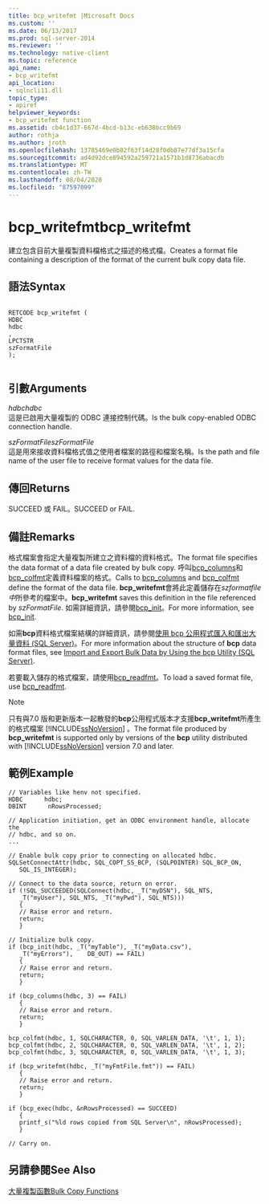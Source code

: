```yaml
---
title: bcp_writefmt |Microsoft Docs
ms.custom: ''
ms.date: 06/13/2017
ms.prod: sql-server-2014
ms.reviewer: ''
ms.technology: native-client
ms.topic: reference
api_name:
- bcp_writefmt
api_location:
- sqlncli11.dll
topic_type:
- apiref
helpviewer_keywords:
- bcp_writefmt function
ms.assetid: cb4c1d37-667d-4bcd-b13c-eb638bcc9b69
author: rothja
ms.author: jroth
ms.openlocfilehash: 13785469e0b02f63f14d28f0db87e77df3a15cfa
ms.sourcegitcommit: ad4d92dce894592a259721a1571b1d8736abacdb
ms.translationtype: MT
ms.contentlocale: zh-TW
ms.lasthandoff: 08/04/2020
ms.locfileid: "87597099"
---
```

# <a name="bcp_writefmt"></a><span data-ttu-id="4d08c-102">bcp_writefmt</span><span class="sxs-lookup"><span data-stu-id="4d08c-102">bcp_writefmt</span></span>
  <span data-ttu-id="4d08c-103">建立包含目前大量複製資料檔格式之描述的格式檔。</span><span class="sxs-lookup"><span data-stu-id="4d08c-103">Creates a format file containing a description of the format of the current bulk copy data file.</span></span>  
  
## <a name="syntax"></a><span data-ttu-id="4d08c-104">語法</span><span class="sxs-lookup"><span data-stu-id="4d08c-104">Syntax</span></span>  
  
```  
  
RETCODE bcp_writefmt (  
HDBC   
hdbc  
,  
LPCTSTR   
szFormatFile  
);  
  
```  
  
## <a name="arguments"></a><span data-ttu-id="4d08c-105">引數</span><span class="sxs-lookup"><span data-stu-id="4d08c-105">Arguments</span></span>  
 <span data-ttu-id="4d08c-106">*hdbc*</span><span class="sxs-lookup"><span data-stu-id="4d08c-106">*hdbc*</span></span>  
 <span data-ttu-id="4d08c-107">這是已啟用大量複製的 ODBC 連接控制代碼。</span><span class="sxs-lookup"><span data-stu-id="4d08c-107">Is the bulk copy-enabled ODBC connection handle.</span></span>  
  
 <span data-ttu-id="4d08c-108">*szFormatFile*</span><span class="sxs-lookup"><span data-stu-id="4d08c-108">*szFormatFile*</span></span>  
 <span data-ttu-id="4d08c-109">這是用來接收資料檔格式值之使用者檔案的路徑和檔案名稱。</span><span class="sxs-lookup"><span data-stu-id="4d08c-109">Is the path and file name of the user file to receive format values for the data file.</span></span>  
  
## <a name="returns"></a><span data-ttu-id="4d08c-110">傳回</span><span class="sxs-lookup"><span data-stu-id="4d08c-110">Returns</span></span>  
 <span data-ttu-id="4d08c-111">SUCCEED 或 FAIL。</span><span class="sxs-lookup"><span data-stu-id="4d08c-111">SUCCEED or FAIL.</span></span>  
  
## <a name="remarks"></a><span data-ttu-id="4d08c-112">備註</span><span class="sxs-lookup"><span data-stu-id="4d08c-112">Remarks</span></span>  
 <span data-ttu-id="4d08c-113">格式檔案會指定大量複製所建立之資料檔的資料格式。</span><span class="sxs-lookup"><span data-stu-id="4d08c-113">The format file specifies the data format of a data file created by bulk copy.</span></span> <span data-ttu-id="4d08c-114">呼叫[bcp_columns](bcp-columns.md)和[bcp_colfmt](bcp-colfmt.md)定義資料檔案的格式。</span><span class="sxs-lookup"><span data-stu-id="4d08c-114">Calls to [bcp_columns](bcp-columns.md) and [bcp_colfmt](bcp-colfmt.md) define the format of the data file.</span></span> <span data-ttu-id="4d08c-115">**bcp_writefmt**會將此定義儲存在*szformatfile 中*所參考的檔案中。</span><span class="sxs-lookup"><span data-stu-id="4d08c-115">**bcp_writefmt** saves this definition in the file referenced by *szFormatFile*.</span></span> <span data-ttu-id="4d08c-116">如需詳細資訊，請參閱[bcp_init](bcp-init.md)。</span><span class="sxs-lookup"><span data-stu-id="4d08c-116">For more information, see [bcp_init](bcp-init.md).</span></span>  
  
 <span data-ttu-id="4d08c-117">如需**bcp**資料格式檔案結構的詳細資訊，請參閱[使用 bcp 公用程式匯入和匯出大量資料 &#40;SQL Server&#41;](../import-export/import-and-export-bulk-data-by-using-the-bcp-utility-sql-server.md)。</span><span class="sxs-lookup"><span data-stu-id="4d08c-117">For more information about the structure of **bcp** data format files, see [Import and Export Bulk Data by Using the bcp Utility &#40;SQL Server&#41;](../import-export/import-and-export-bulk-data-by-using-the-bcp-utility-sql-server.md).</span></span>  
  
 <span data-ttu-id="4d08c-118">若要載入儲存的格式檔案，請使用[bcp_readfmt](bcp-readfmt.md)。</span><span class="sxs-lookup"><span data-stu-id="4d08c-118">To load a saved format file, use [bcp_readfmt](bcp-readfmt.md).</span></span>  
  
> [!NOTE]  
>  <span data-ttu-id="4d08c-119">只有與7.0 版和更新版本一起散發的**bcp**公用程式版本才支援**bcp_writefmt**所產生的格式檔案 [!INCLUDE[ssNoVersion](../../includes/ssnoversion-md.md)] 。</span><span class="sxs-lookup"><span data-stu-id="4d08c-119">The format file produced by **bcp_writefmt** is supported only by versions of the **bcp** utility distributed with [!INCLUDE[ssNoVersion](../../includes/ssnoversion-md.md)] version 7.0 and later.</span></span>  
  
## <a name="example"></a><span data-ttu-id="4d08c-120">範例</span><span class="sxs-lookup"><span data-stu-id="4d08c-120">Example</span></span>  
  
```  
// Variables like henv not specified.  
HDBC      hdbc;  
DBINT      nRowsProcessed;  
  
// Application initiation, get an ODBC environment handle, allocate the  
// hdbc, and so on.  
...   
  
// Enable bulk copy prior to connecting on allocated hdbc.  
SQLSetConnectAttr(hdbc, SQL_COPT_SS_BCP, (SQLPOINTER) SQL_BCP_ON,  
   SQL_IS_INTEGER);  
  
// Connect to the data source, return on error.  
if (!SQL_SUCCEEDED(SQLConnect(hdbc, _T("myDSN"), SQL_NTS,  
   _T("myUser"), SQL_NTS, _T("myPwd"), SQL_NTS)))  
   {  
   // Raise error and return.  
   return;  
   }  
  
// Initialize bulk copy.   
if (bcp_init(hdbc, _T("myTable"), _T("myData.csv"),  
   _T("myErrors"),    DB_OUT) == FAIL)  
   {  
   // Raise error and return.  
   return;  
   }  
  
if (bcp_columns(hdbc, 3) == FAIL)  
   {  
   // Raise error and return.  
   return;  
   }  
  
bcp_colfmt(hdbc, 1, SQLCHARACTER, 0, SQL_VARLEN_DATA, '\t', 1, 1);  
bcp_colfmt(hdbc, 2, SQLCHARACTER, 0, SQL_VARLEN_DATA, '\t', 1, 2);  
bcp_colfmt(hdbc, 3, SQLCHARACTER, 0, SQL_VARLEN_DATA, '\t', 1, 3);  
  
if (bcp_writefmt(hdbc, _T("myFmtFile.fmt")) == FAIL)  
   {  
   // Raise error and return.  
   return;  
   }  
  
if (bcp_exec(hdbc, &nRowsProcessed) == SUCCEED)  
   {  
   printf_s("%ld rows copied from SQL Server\n", nRowsProcessed);  
   }  
  
// Carry on.  
```  
  
## <a name="see-also"></a><span data-ttu-id="4d08c-121">另請參閱</span><span class="sxs-lookup"><span data-stu-id="4d08c-121">See Also</span></span>  
 [<span data-ttu-id="4d08c-122">大量複製函數</span><span class="sxs-lookup"><span data-stu-id="4d08c-122">Bulk Copy Functions</span></span>](sql-server-driver-extensions-bulk-copy-functions.md)  
  
  

